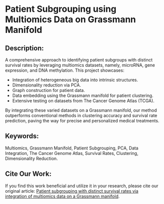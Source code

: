 # Patient Subgrouping using Multiomics Data on Grassmann Manifold

## Description:
A comprehensive approach to identifying patient subgroups with distinct survival rates by leveraging multiomics datasets, namely, microRNA, gene expression, and DNA methylation. This project showcases:

- Integration of heterogeneous big data into intrinsic structures.
- Dimensionality reduction via PCA.
- Graph construction for patient data.
- Data embedding using the Grassmann manifold for patient clustering.
- Extensive testing on datasets from The Cancer Genome Atlas (TCGA).

By integrating these varied datasets on a Grassmann manifold, our method outperforms conventional methods in clustering accuracy and survival rate prediction, paving the way for precise and personalized medical treatments.

## Keywords:
Multiomics, Grassmann Manifold, Patient Subgrouping, PCA, Data Integration, The Cancer Genome Atlas, Survival Rates, Clustering, Dimensionality Reduction.

## Cite Our Work:
If you find this work beneficial and utilize it in your research, please cite our original article:
[Patient subgrouping with distinct survival rates via integration of multiomics data on a Grassmann manifold](https://bmcmedinformdecismak.biomedcentral.com/articles/10.1186/s12911-022-01938-y).
